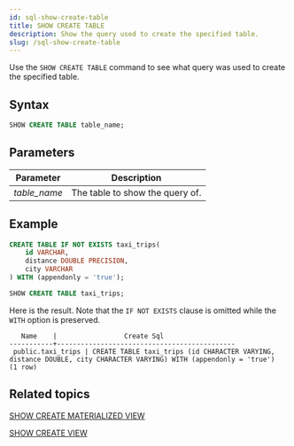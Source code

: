 ```yaml
---
id: sql-show-create-table
title: SHOW CREATE TABLE
description: Show the query used to create the specified table. 
slug: /sql-show-create-table
---
```


Use the `SHOW CREATE TABLE` command to see what query was used to create the specified table. 

## Syntax

```sql
SHOW CREATE TABLE table_name;
```

## Parameters
 |Parameter    | Description|
|---------------|------------|
|*table_name* |The table to show the query of.|

## Example

```sql
CREATE TABLE IF NOT EXISTS taxi_trips(
    id VARCHAR,
    distance DOUBLE PRECISION,
    city VARCHAR
) WITH (appendonly = 'true');

SHOW CREATE TABLE taxi_trips;
```

Here is the result. Note that the `IF NOT EXISTS` clause is omitted while the `WITH` option is preserved.
```
   Name    |                 Create Sql                  
-----------+---------------------------------------------
 public.taxi_trips | CREATE TABLE taxi_trips (id CHARACTER VARYING, distance DOUBLE, city CHARACTER VARYING) WITH (appendonly = 'true')
(1 row)
```

## Related topics

[SHOW CREATE MATERIALIZED VIEW](sql-show-create-mv.md)

[SHOW CREATE VIEW](sql-show-create-view.md)